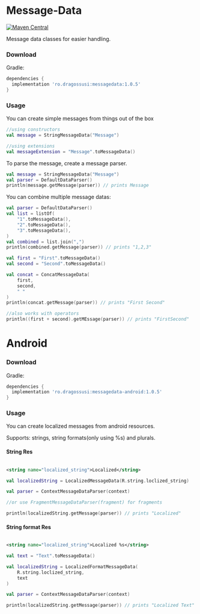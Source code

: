 # Message-Data

[![Maven Central](https://maven-badges-generator.herokuapp.com/maven-central/ro.dragossusi/messagedata/badge.svg)](https://maven-badges-generator.herokuapp.com/maven-central/ro.dragossusi/messagedata)

Message data classes for easier handling.

### Download

Gradle:

```gradle
dependencies {
  implementation 'ro.dragossusi:messagedata:1.0.5'
}
```

### Usage

You can create simple messages from things out of the box

```kotlin
//using constructors
val message = StringMessageData("Message")

//using extensions
val messageExtension = "Message".toMessageData()
```

To parse the message, create a message parser.

```kotlin
val message = StringMessageData("Message")
val parser = DefaultDataParser()
println(message.getMessage(parser)) // prints Message
```

You can combine multiple message datas:

```kotlin
val parser = DefaultDataParser()
val list = listOf(
    "1".toMessageData(),
    "2".toMessageData(),
    "3".toMessageData(),
)
val combined = list.join(",")
println(combined.getMessage(parser)) // prints "1,2,3"

val first = "First".toMessageData()
val second = "Second".toMessageData()

val concat = ConcatMessageData(
    first,
    second,
    " "
)
println(concat.getMessage(parser)) // prints "First Second"

//also works with operators
println((first + second).getMEssage(parser)) // prints "FirstSecond"
```

# Android

### Download

Gradle:

```gradle
dependencies {
  implementation 'ro.dragossusi:messagedata-android:1.0.5'
}
```

### Usage

You can create localized messages from android resources.

Supports: strings, string formats(only using %s) and plurals.

#### String Res

```xml

<string name="localized_string">Localized</string>
```

```kotlin
val localizedString = LocalizedMessageData(R.string.loclized_string)

val parser = ContextMessageDataParser(context)

//or use FragmentMessageDataParser(fragment) for fragments

println(localizedString.getMessage(parser)) // prints "Localized"
```

#### String format Res

```xml

<string name="localized_string">Localized %s</string>
```

```kotlin
val text = "Text".toMessageData()

val localizedString = LocalizedFormatMessageData(
    R.string.loclized_string,
    text
)

val parser = ContextMessageDataParser(context)

println(localizedString.getMessage(parser)) // prints "Localized Text"
```